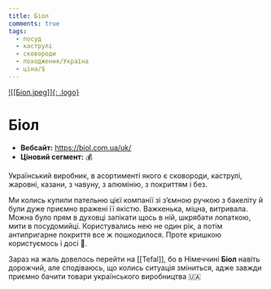 ```yaml
---
title: Біол
comments: true
tags:
  - посуд
  - каструлі
  - сковороди
  - походження/Україна
  - ціна/$
---
```


[![[Біол.jpeg]]{: .logo}](https://biol.com.ua/uk/)

# Біол

- **Вебсайт:** <https://biol.com.ua/uk/>
- **Ціновий сегмент:** 💰

Український виробник, в асортименті якого є сковороди, каструлі, жаровні, казани, з чавуну, з алюмінію, з покриттям і без.

Ми колись купили пательню цієї компанії зі зʼємною ручкою з бакеліту й були дуже приємно вражені її якістю. Важкенька, міцна, витривала. Можна було прям в духовці запікати щось в ній, шкрябати лопаткою, мити в посудомийці. Користувались нею не один рік, а потім антипригарне покриття все ж пошкодилося. Проте кришкою користуємось і досі 🙂.

Зараз на жаль довелось перейти на [[Tefal]], бо в Німеччині **Біол** навіть дорожчий, але сподіваюсь, що колись ситуація зміниться, адже завжди приємно бачити товари українського виробництва 🇺🇦
